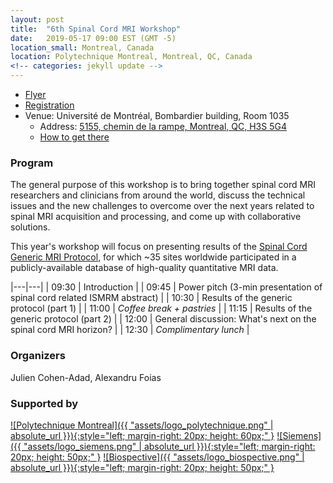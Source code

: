 ```yaml
---
layout: post
title:  "6th Spinal Cord MRI Workshop"
date:   2019-05-17 09:00 EST (GMT -5)
location_small: Montreal, Canada
location: Polytechnique Montreal, Montreal, QC, Canada
<!-- categories: jekyll update -->
---
```


- [Flyer](https://www.dropbox.com/s/2s8eatror3x3mj1/spinalcordmriworkshop2019.pdf?dl=0)
- [Registration](https://forms.gle/eBmdxRqTYSF8f4ou5)
- Venue: Université de Montréal, Bombardier building, Room 1035
  - Address: [5155, chemin de la rampe, Montreal, QC, H3S 5G4](https://www.google.com/maps/place/Universit%C3%A9+de+Montr%C3%A9al+-+Pavillon+J.-Armand-Bombardier/@45.5034285,-73.6152718,17z/data=!3m1!4b1!4m5!3m4!1s0x4cc9198cba864891:0x4921de9578afa103!8m2!3d45.5034248!4d-73.6130831)
  - [How to get there](http://www.spinalcordmri.org/assets/2019-05-17-workshop/plancampus700px_en.png)

### Program

The general purpose of this workshop is to bring together spinal cord MRI researchers and
clinicians from around the world, discuss the technical issues and the new challenges to
overcome over the next years related to spinal MRI acquisition and processing, and
come up with collaborative solutions.

This year's workshop will focus on presenting results of the [Spinal Cord Generic MRI Protocol](http://www.spinalcordmri.org/protocols), for which ~35 sites worldwide participated in a publicly-available database of high-quality quantitative MRI data.

|---|---|
| 09:30 | Introduction |
| 09:45 | Power pitch (3-min presentation of spinal cord related ISMRM abstract) |
| 10:30 | Results of the generic protocol (part 1) |
| 11:00 | *Coffee break + pastries* |
| 11:15 | Results of the generic protocol (part 2) |
| 12:00 | General discussion: What's next on the spinal cord MRI horizon? |
| 12:30 | *Complimentary lunch* |

### Organizers

Julien Cohen-Adad, Alexandru Foias

### Supported by

[![Polytechnique Montreal]({{ "assets/logo_polytechnique.png" | absolute_url }}){:style="left; margin-right: 20px; height: 60px;"  }](https://www.polymtl.ca/en)
[![Siemens]({{ "assets/logo_siemens.png" | absolute_url }}){:style="left; margin-right: 20px; height: 50px;"  }](https://www.healthcare.siemens.ca/)
[![Biospective]({{ "assets/logo_biospective.png" | absolute_url }}){:style="left; margin-right: 20px; height: 50px;"  }](https://biospective.com/)
